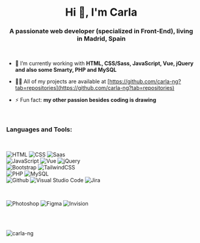 <h1 align="center">Hi 👋, I'm Carla</h1>
<h3 align="center">A passionate web developer (specialized in Front-End), living in Madrid, Spain</h3>

<br>


- 🔭 I’m currently working with **HTML, CSS/Sass, JavaScript, Vue, jQuery and also some Smarty, PHP and MySQL**

- 👨‍💻 All of my projects are available at [https://github.com/carla-ng?tab=repositories](https://github.com/carla-ng?tab=repositories)

- ⚡ Fun fact: **my other passion besides coding is drawing**


<br>


<h3 align="left">Languages and Tools:</h3>

<br>

<p align="left">
  
  <img src="https://img.shields.io/badge/HTML5-E34F26?style=for-the-badge&logo=html5&logoColor=white" alt="HTML">
  <img src="https://img.shields.io/badge/CSS3-1572B6?style=for-the-badge&logo=css3&logoColor=white" alt="CSS">
  <img src="https://img.shields.io/badge/Sass-CC6699?style=for-the-badge&logo=sass&logoColor=white" alt="Saas">

  <br>

  <img src="https://img.shields.io/badge/JavaScript-323330?style=for-the-badge&logo=javascript&logoColor=F7DF1E" alt="JavaScript">
  <img src="https://img.shields.io/badge/Vue.js-35495E?style=for-the-badge&logo=vue.js&logoColor=4FC08D" alt="Vue">
  <img src="https://img.shields.io/badge/jQuery-0769AD?style=for-the-badge&logo=jquery&logoColor=white" alt="jQuery">

  <br>

  <img src="https://img.shields.io/badge/Bootstrap-563D7C?style=for-the-badge&logo=bootstrap&logoColor=white" alt="Bootstrap">
  <img src="https://img.shields.io/badge/Tailwind_CSS-38B2AC?style=for-the-badge&logo=tailwind-css&logoColor=white" alt="TailwindCSS">

  <br>

  <img src="https://img.shields.io/badge/PHP-777BB4?style=for-the-badge&logo=php&logoColor=white" alt="PHP">
  <img src="https://img.shields.io/badge/MySQL-005C84?style=for-the-badge&logo=mysql&logoColor=white" alt="MySQL">

  <br>

  <img src="https://img.shields.io/badge/GitHub-100000?style=for-the-badge&logo=github&logoColor=white" alt="Github">
  <img src="https://img.shields.io/badge/Visual_Studio_Code-0078D4?style=for-the-badge&logo=visual%20studio%20code&logoColor=white" alt="Visual Studio Code">
  <img src="https://img.shields.io/badge/Jira-0052CC?style=for-the-badge&logo=Jira&logoColor=white" alt="Jira">
  
</p>

<br>

<p align="left"> 
  
  <img src="https://img.shields.io/badge/Adobe%20Photoshop-31A8FF?style=for-the-badge&logo=Adobe%20Photoshop&logoColor=black" alt="Photoshop">
  <img src="https://img.shields.io/badge/Figma-F24E1E?style=for-the-badge&logo=figma&logoColor=white" alt="Figma">
  <img src="https://img.shields.io/badge/InVision-FF3366?style=for-the-badge&logo=InVision&logoColor=white" alt="Invision">
  
</p>

<br><br>

<p><img align="center" src="https://github-readme-stats.vercel.app/api/top-langs?username=carla-ng&show_icons=true&locale=en&layout=compact" alt="carla-ng" /></p>
